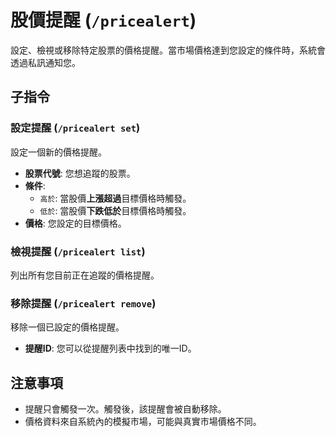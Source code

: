 # 股價提醒 (`/pricealert`)

設定、檢視或移除特定股票的價格提醒。當市場價格達到您設定的條件時，系統會透過私訊通知您。

## 子指令

### 設定提醒 (`/pricealert set`)
設定一個新的價格提醒。

- **股票代號**: 您想追蹤的股票。
- **條件**:
  - `高於`: 當股價**上漲超過**目標價格時觸發。
  - `低於`: 當股價**下跌低於**目標價格時觸發。
- **價格**: 您設定的目標價格。

### 檢視提醒 (`/pricealert list`)
列出所有您目前正在追蹤的價格提醒。

### 移除提醒 (`/pricealert remove`)
移除一個已設定的價格提醒。
- **提醒ID**: 您可以從提醒列表中找到的唯一ID。

## 注意事項
- 提醒只會觸發一次。觸發後，該提醒會被自動移除。
- 價格資料來自系統內的模擬市場，可能與真實市場價格不同。